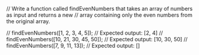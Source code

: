 // Write a function called findEvenNumbers that takes an array of numbers as input and returns a new 
// array containing only the even numbers from the original array.


// findEvenNumbers([1, 2, 3, 4, 5]); // Expected output: [2, 4]
// findEvenNumbers([10, 21, 30, 45, 50]); // Expected output: [10, 30, 50]
// findEvenNumbers([7, 9, 11, 13]); // Expected output: []
